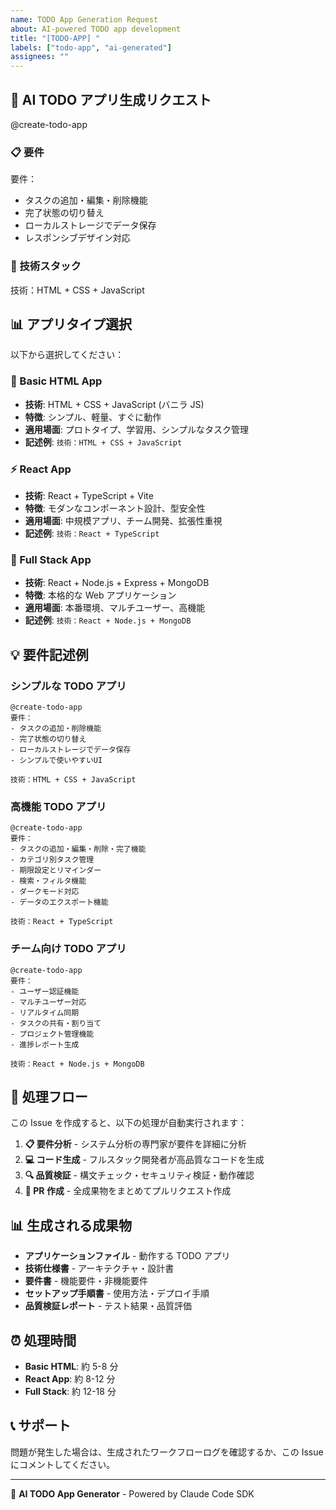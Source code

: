 ```yaml
---
name: TODO App Generation Request
about: AI-powered TODO app development
title: "[TODO-APP] "
labels: ["todo-app", "ai-generated"]
assignees: ""
---
```


## 🤖 AI TODO アプリ生成リクエスト

@create-todo-app

### 📋 要件

<!-- アプリの機能要件を詳しく記述してください -->

要件：

- タスクの追加・編集・削除機能
- 完了状態の切り替え
- ローカルストレージでデータ保存
- レスポンシブデザイン対応

### 🔧 技術スタック

<!-- 希望する技術スタックを選択してください -->

技術：HTML + CSS + JavaScript

## 📊 アプリタイプ選択

以下から選択してください：

### 🌟 Basic HTML App

- **技術**: HTML + CSS + JavaScript (バニラ JS)
- **特徴**: シンプル、軽量、すぐに動作
- **適用場面**: プロトタイプ、学習用、シンプルなタスク管理
- **記述例**: `技術：HTML + CSS + JavaScript`

### ⚡ React App

- **技術**: React + TypeScript + Vite
- **特徴**: モダンなコンポーネント設計、型安全性
- **適用場面**: 中規模アプリ、チーム開発、拡張性重視
- **記述例**: `技術：React + TypeScript`

### 🚀 Full Stack App

- **技術**: React + Node.js + Express + MongoDB
- **特徴**: 本格的な Web アプリケーション
- **適用場面**: 本番環境、マルチユーザー、高機能
- **記述例**: `技術：React + Node.js + MongoDB`

## 💡 要件記述例

### シンプルな TODO アプリ

```
@create-todo-app
要件：
- タスクの追加・削除機能
- 完了状態の切り替え
- ローカルストレージでデータ保存
- シンプルで使いやすいUI

技術：HTML + CSS + JavaScript
```

### 高機能 TODO アプリ

```
@create-todo-app
要件：
- タスクの追加・編集・削除・完了機能
- カテゴリ別タスク管理
- 期限設定とリマインダー
- 検索・フィルタ機能
- ダークモード対応
- データのエクスポート機能

技術：React + TypeScript
```

### チーム向け TODO アプリ

```
@create-todo-app
要件：
- ユーザー認証機能
- マルチユーザー対応
- リアルタイム同期
- タスクの共有・割り当て
- プロジェクト管理機能
- 進捗レポート生成

技術：React + Node.js + MongoDB
```

## 🔄 処理フロー

この Issue を作成すると、以下の処理が自動実行されます：

1. **📋 要件分析** - システム分析の専門家が要件を詳細に分析
2. **💻 コード生成** - フルスタック開発者が高品質なコードを生成
3. **🔍 品質検証** - 構文チェック・セキュリティ検証・動作確認
4. **📎 PR 作成** - 全成果物をまとめてプルリクエスト作成

## 📊 生成される成果物

- **アプリケーションファイル** - 動作する TODO アプリ
- **技術仕様書** - アーキテクチャ・設計書
- **要件書** - 機能要件・非機能要件
- **セットアップ手順書** - 使用方法・デプロイ手順
- **品質検証レポート** - テスト結果・品質評価

## ⏰ 処理時間

- **Basic HTML**: 約 5-8 分
- **React App**: 約 8-12 分
- **Full Stack**: 約 12-18 分

## 📞 サポート

問題が発生した場合は、生成されたワークフローログを確認するか、この Issue にコメントしてください。

---

🤖 **AI TODO App Generator** - Powered by Claude Code SDK
